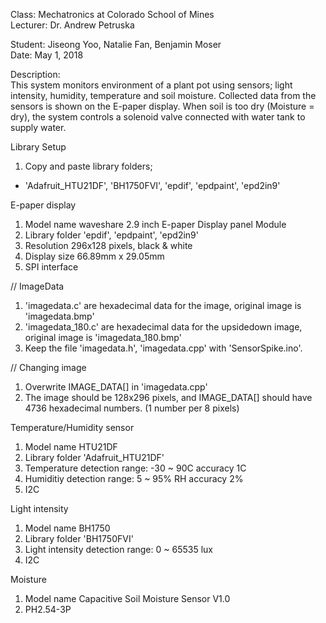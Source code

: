 Class: Mechatronics at Colorado School of Mines<br>
Lecturer: Dr. Andrew Petruska<br>

Student: Jiseong Yoo, Natalie Fan, Benjamin Moser<br>
Date: May 1, 2018<br>

Description:<br>
 This system monitors environment of a plant pot using sensors; light intensity, humidity, temperature and soil moisture. Collected data from the sensors is shown on the E-paper display. When soil is too dry (Moisture = dry), the system controls a solenoid valve connected with water tank to supply water.


Library Setup
1. Copy and paste library folders;
  - 'Adafruit_HTU21DF', 'BH1750FVI', 'epdif', 'epdpaint', 'epd2in9'

E-paper display
1. Model name waveshare 2.9 inch E-paper Display panel Module
2. Library folder 'epdif', 'epdpaint', 'epd2in9'
3. Resolution 296x128 pixels, black & white
4. Display size 66.89mm x 29.05mm
5. SPI interface

// ImageData
1. 'imagedata.c' are hexadecimal data for the image, original image is 'imagedata.bmp'
2. 'imagedata_180.c' are hexadecimal data for the upsidedown image, original image is 'imagedata_180.bmp'
3. Keep the file 'imagedata.h', 'imagedata.cpp' with 'SensorSpike.ino'.

// Changing image
1. Overwrite IMAGE_DATA[] in 'imagedata.cpp'
2. The image should be 128x296 pixels, and IMAGE_DATA[] should have 4736 hexadecimal numbers. (1 number per 8 pixels)


Temperature/Humidity sensor
1. Model name HTU21DF
2. Library folder 'Adafruit_HTU21DF'
3. Temperature detection range: -30 ~ 90C  accuracy 1C
4. Humiditiy detection range: 5 ~ 95% RH   accuracy 2%
5. I2C

Light intensity
1. Model name BH1750
2. Library folder 'BH1750FVI'
3. Light intensity detection range: 0 ~ 65535 lux
4. I2C

Moisture
1. Model name Capacitive Soil Moisture Sensor V1.0
2. PH2.54-3P
